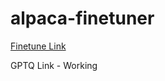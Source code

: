 # alpaca-finetuner

[Finetune Link](https://github.com/Yanggum/alpaca-finetuner/blob/main/AlpacaFinetuning.ipynb)

GPTQ Link - Working
